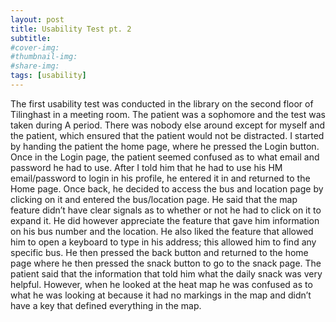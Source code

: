 ```yaml
---
layout: post
title: Usability Test pt. 2
subtitle: 
#cover-img:
#thumbnail-img: 
#share-img: 
tags: [usability]
---
```




The first usability test was conducted in the library on the second floor of Tilinghast in a meeting room. The patient was a sophomore and the test was taken during A period. There was nobody else around except for myself and the patient, which ensured that the patient would not be distracted. I started by handing the patient the home page, where he pressed the Login button. Once in the Login page, the patient seemed confused as to what email and password he had to use. After I told him that he had to use his HM email/password to login in his profile, he entered it in and returned to the Home page. Once back, he decided to access the bus and location page by clicking on it and entered the bus/location page. He said that the map feature didn’t have clear signals as to whether or not he had to click on it to expand it. He did however appreciate the feature that gave him information on his bus number and the location. He also liked the feature that allowed him to open a keyboard to type in his address; this allowed him to find any specific bus. He then pressed the back button and returned to the home page where he then pressed the snack button to go to the snack page. The patient said that the information that told him what the daily snack was very helpful. However, when he looked at the heat map he was confused as to what he was looking at because it had no markings in the map and didn’t have a key that defined everything in the map. 
